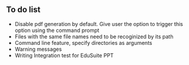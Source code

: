 ## To do list
* Disable pdf generation by default. Give user the option to trigger this option using the command prompt
* Files with the same file names need to be recoginized by its path
* Command line feature, specify directories as arguments
* Warning messages
* Writing Integration test for EduSuite PPT
